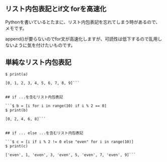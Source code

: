 ## リスト内包表記とif文 forを高速化
Pythonを書いているとたまに、リスト内包表記を忘れてしまう時があるので、メモです。

append()が要らないのでfor文が高速化しますが、可読性は低下するので乱用しないように気を付けたいものです。

## 単純なリスト内包表記

```$ a = [i for i in range(10)]
$ print(a)

[0, 1, 2, 3, 4, 5, 6, 7, 8, 9]```


## if ...を含むリスト内包表記

```$ b = [i for i in range(10) if i % 2 == 0]
$ print(b)

[0, 2, 4, 6, 8]```


## if ... else ...を含むリスト内包表記

```$ c = [i if i % 2 != 0 else "even" for i in range(10)]
$ print(c)

['even', 1, 'even', 3, 'even', 5, 'even', 7, 'even', 9]```
